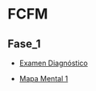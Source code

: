 # FCFM

## Fase_1

- [Examen Diagnóstico](https://github.com/aaron-v-kane/FCFM/blob/main/Ex-Diagnostico_1848627.pdf)

- [Mapa Mental 1](https://github.com/aaron-v-kane/FCFM/blob/main/MapaMental_1_1848627.pdf)
